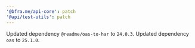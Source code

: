 ```yaml
---
'@bfra.me/api-core': patch
'@api/test-utils': patch
---
```


Updated dependency `@readme/oas-to-har` to `24.0.3`.
Updated dependency `oas` to `25.1.0`.
